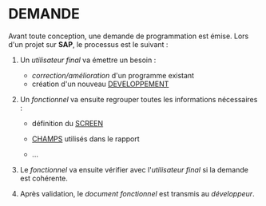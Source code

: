 # **DEMANDE**

Avant toute conception, une demande de programmation est émise. Lors d'un projet sur **SAP**, le processus est le suivant :

1. Un _utilisateur final_ va émettre un besoin :

   - _correction/amélioration_ d'un programme existant
   - création d'un nouveau [DEVELOPPEMENT](04_Développement.md)

2. Un _fonctionnel_ va ensuite regrouper toutes les informations nécessaires :

   - définition du [SCREEN](../15_Screen/README.md)

   - [CHAMPS](../15_Screen/02_Champs/README.md) utilisés dans le rapport

   - ...

3. Le _fonctionnel_ va ensuite vérifier avec l'_utilisateur final_ si la demande est cohérente.

4. Après validation, le _document fonctionnel_ est transmis au _développeur_.
